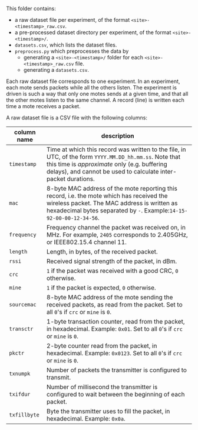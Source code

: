 This folder contains:

* a raw dataset file per experiment, of the format `<site>-<timestamp>_raw.csv`.
* a pre-processed dataset directory per experiment, of the format `<site>-<timestamp>/`.
* `datasets.csv`, which lists the dataset files.
* `preprocess.py` which preprocesses the data by
    * generating a `<site>-<timestamp>/` folder for each `<site>-<timestamp>_raw.csv` file.
    * generating a `datasets.csv`.

Each raw dataset file corresponds to one experiment. In an experiment, each mote sends packets while all the others listen. The experiment is driven is such a way that only one motes sends at a given time, and that all the other motes listen to the same channel. A record (line) is written each time a mote receives a packet.

A raw dataset file is a CSV file with the following columns:

column name  | description
-------------|------------
`timestamp`  | Time at which this record was written to the file, in UTC, of the form `YYYY.MM.DD_hh.mm.ss`. Note that this time is _approximate_ only (e.g. buffering delays), and cannot be used to calculate inter-packet durations.
`mac`        | 8-byte MAC address of the mote reporting this record, i.e. the mote which has received the wireless packet. The MAC address is written as hexadecimal bytes separated by `-`. Example:`14-15-92-00-00-12-34-56`.
`frequency`  | Frequency channel the packet was received on, in MHz. For example, `2405` corresponds to 2.405GHz, or IEEE802.15.4 channel 11.
`length`     | Length, in bytes, of the received packet.
`rssi`       | Received signal strength of the packet, in dBm.
`crc`        | `1` if the packet was received with a good CRC, `0` otherwise.
`mine`       | `1` if the packet is expected, `0` otherwise.
`sourcemac`  | 8-byte MAC address of the mote sending the received packets, as read from the packet. Set to all `0`'s if `crc` or `mine` is `0`.
`transctr`   | 1-byte transaction counter, read from the packet, in hexadecimal. Example: `0x01`. Set to all `0`'s if `crc` or `mine` is `0`.
`pkctr`      | 2-byte counter read from the packet, in hexadecimal. Example: `0x0123`. Set to all `0`'s if `crc` or `mine` is `0`.
`txnumpk`    | Number of packets the transmitter is configured to transmit.
`txifdur`    | Number of millisecond the transmitter is configured to wait between the beginning of each packet.
`txfillbyte` | Byte the transmitter uses to fill the packet, in hexadecimal. Example: `0x0a`.
